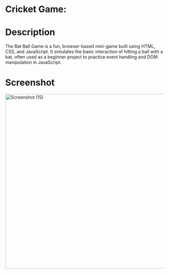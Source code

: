  # Cricket Game:

 # Description
 The Bat Ball Game is a fun, browser-based mini-game built using HTML, CSS, and JavaScript. It simulates the basic interaction of hitting a ball with a bat, often used as a beginner project to practice event handling and DOM manipulation in JavaScript.

 # Screenshot
 
 

 
 <img width="543" height="555" alt="Screenshot (15)" src="https://github.com/user-attachments/assets/9491ebfb-0301-46b4-b0fa-de4fee054b5a" />
